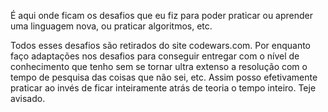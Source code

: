 É aqui onde ficam os desafios que eu fiz para poder praticar ou aprender uma linguagem nova, ou praticar algoritmos, etc.

Todos esses desafios são retirados do site codewars.com. Por enquanto faço adaptações nos desafios para conseguir entregar com o nível de conhecimento que tenho sem se tornar ultra extenso a resolução com o tempo de pesquisa das coisas que não sei, etc. Assim posso efetivamente praticar ao invés de ficar inteiramente atrás de teoria o tempo inteiro. Teje avisado. 


